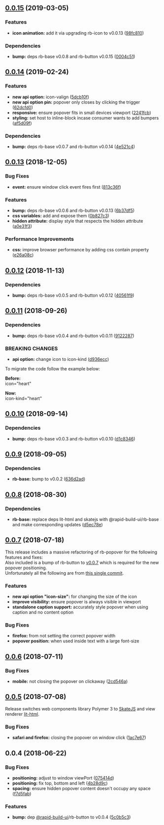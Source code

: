 ## [0.0.15](https://github.com/rapid-build-ui/rb-popover/compare/v0.0.14...v0.0.15) (2019-03-05)


### Features

* **icon animation:** add it via upgrading rb-icon to v0.0.13 ([98fc810](https://github.com/rapid-build-ui/rb-popover/commit/98fc810))


### Dependencies

* **bump:** deps rb-base v0.0.8 and rb-button v0.0.15 ([0004c51](https://github.com/rapid-build-ui/rb-popover/commit/0004c51))



## [0.0.14](https://github.com/rapid-build-ui/rb-popover/compare/v0.0.13...v0.0.14) (2019-02-24)


### Features

* **new api option:** icon-valign ([5dcb10f](https://github.com/rapid-build-ui/rb-popover/commit/5dcb10f))
* **new api option pin:** popover only closes by clicking the trigger ([62dcfd0](https://github.com/rapid-build-ui/rb-popover/commit/62dcfd0))
* **responsive:** ensure popover fits in small devices viewport ([2241fcb](https://github.com/rapid-build-ui/rb-popover/commit/2241fcb))
* **styling:** set host to inline-block incase consumer wants to add bumpers ([af5d09f](https://github.com/rapid-build-ui/rb-popover/commit/af5d09f))


### Dependencies

* **bump:** deps rb-base v0.0.7 and rb-button v0.0.14 ([4e521c4](https://github.com/rapid-build-ui/rb-popover/commit/4e521c4))



## [0.0.13](https://github.com/rapid-build-ui/rb-popover/compare/v0.0.12...v0.0.13) (2018-12-05)


### Bug Fixes

* **event:** ensure window click event fires first ([813c36f](https://github.com/rapid-build-ui/rb-popover/commit/813c36f))


### Features

* **bump:** deps rb-base v0.0.6 and rb-button v0.0.13 ([6b37df5](https://github.com/rapid-build-ui/rb-popover/commit/6b37df5))
* **css variables:** add and expose them ([0b827c3](https://github.com/rapid-build-ui/rb-popover/commit/0b827c3))
* **hidden attribute:** display style that respects the hidden attribute ([a0e31f3](https://github.com/rapid-build-ui/rb-popover/commit/a0e31f3))


### Performance Improvements

* **css:** improve browser performance by adding css contain property ([e26a08c](https://github.com/rapid-build-ui/rb-popover/commit/e26a08c))



## [0.0.12](https://github.com/rapid-build-ui/rb-popover/compare/v0.0.11...v0.0.12) (2018-11-13)


### Dependencies

* **bump:** deps rb-base v0.0.5 and rb-button v0.0.12 ([40561f9](https://github.com/rapid-build-ui/rb-popover/commit/40561f9))



## [0.0.11](https://github.com/rapid-build-ui/rb-popover/compare/v0.0.10...v0.0.11) (2018-09-26)


### Dependencies

* **bump:** deps rb-base v0.0.4 and rb-button v0.0.11 ([9122287](https://github.com/rapid-build-ui/rb-popover/commit/9122287))


### BREAKING CHANGES

* **api option:** change icon to icon-kind ([d936ecc](https://github.com/rapid-build-ui/rb-popover/commit/d936ecc))

To migrate the code follow the example below:

**Before:**  
icon="heart"

**Now:**  
icon-kind="heart"



## [0.0.10](https://github.com/rapid-build-ui/rb-popover/compare/v0.0.9...v0.0.10) (2018-09-14)


### Dependencies

* **bump:** deps rb-base v0.0.3 and rb-button v0.0.10 ([d1c8346](https://github.com/rapid-build-ui/rb-popover/commit/d1c8346))



## [0.0.9](https://github.com/rapid-build-ui/rb-popover/compare/v0.0.8...v0.0.9) (2018-09-05)


### Dependencies

* **rb-base:** bump to v0.0.2 ([636d2ad](https://github.com/rapid-build-ui/rb-popover/commit/636d2ad))



## [0.0.8](https://github.com/rapid-build-ui/rb-popover/compare/v0.0.7...v0.0.8) (2018-08-30)


### Dependencies

* **rb-base:** replace deps lit-html and skatejs with @rapid-build-ui/rb-base and make corresponding updates ([d5ec78e](https://github.com/rapid-build-ui/rb-popover/commit/d5ec78e))



## [0.0.7](https://github.com/rapid-build-ui/rb-popover/compare/v0.0.6...v0.0.7) (2018-07-18)


This release includes a massive refactoring of rb-popover for the following features and fixes:  
Also included is a bump of rb-button to [v0.0.7](https://git.io/fNZJu) which is required for the new popover positioning.  
Unfortunately all the following are from [this single commit](https://github.com/rapid-build-ui/rb-popover/commit/4d47f6e).


### Features

* **new api option "icon-size":** for changing the size of the icon
* **improve visibility:** ensure popover is always visible in viewport
* **standalone caption support:** accurately style popover when using caption and no content option


### Bug Fixes

* **firefox:** from not setting the correct popover width
* **popover position:** when used inside text with a large font-size



## [0.0.6](https://github.com/rapid-build-ui/rb-popover/compare/v0.0.5...v0.0.6) (2018-07-11)


### Bug Fixes

* **mobile:** not closing the popover on clickaway ([2cd546a](https://github.com/rapid-build-ui/rb-popover/commit/2cd546a))



## [0.0.5](https://github.com/rapid-build-ui/rb-popover/compare/v0.0.4...v0.0.5) (2018-07-08)


Release switches web components library Polymer 3 to [SkateJS](http://skatejs.netlify.com/) and view renderer [lit-html](https://polymer.github.io/lit-html/).


### Bug Fixes

* **safari and firefox:** closing the popover on window click ([1ac7e67](https://github.com/rapid-build-ui/rb-popover/commit/1ac7e67))



## 0.0.4 (2018-06-22)


### Bug Fixes

* **positioning:** adjust to window viewPort ([075414d](https://github.com/rapid-build-ui/rb-popover/commit/075414d))
* **positioning:** fix top, bottom and left ([4b28d9c](https://github.com/rapid-build-ui/rb-popover/commit/4b28d9c))
* **spacing:** ensure hidden popover content doesn't occupy any space ([f7d5fab](https://github.com/rapid-build-ui/rb-popover/commit/f7d5fab))


### Features

* **bump:** dep [@rapid-build-ui](https://github.com/rapid-build-ui)/rb-button to v0.0.4 ([5c0b5c3](https://github.com/rapid-build-ui/rb-popover/commit/5c0b5c3))


